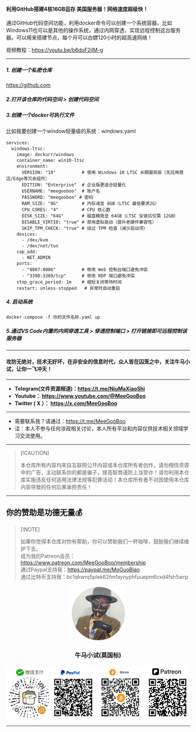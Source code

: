 #### 利用GitHub搭建4核16GB运存 美国服务器！网络速度超级快！

通过GitHub代码空间功能，利用docker命令可以创建一个系统容器，比如Windows11也可以是其他的操作系统，通过内网穿透，实现远程控制这台服务器。可以用来搭建节点，每个月可以白嫖120小时的超高速网络！

视频教程：https://youtu.be/b6doF2jlM-g

****

##### 1. 创建一个私密仓库

https://github.com

##### 2.打开该仓库的代码空间 > 创建代码空间



##### 3.创建一个docker可执行文件

比如我要创建一个window轻量级的系统：windows.yaml

```
services:
  windows-ltsc:
    image: dockurr/windows
    container_name: win10-ltsc
    environment:
      VERSION: "10"          # 使用 Windows 10 LTSC 长期服务版（无应用商店/Edge等冗余组件）
      EDITION: "Enterprise"  # 企业版更适合轻量化
      USERNAME: "meegooboo"  # 账户名
      PASSWORD: "meegooboo" # 密码
      RAM_SIZE: "8G"         # 内存减至 8GB（LTSC 最低要求2G）
      CPU_CORES: "4"         # CPU 核心数
      DISK_SIZE: "64G"       # 磁盘精简至 64GB（LTSC 安装后仅需 12GB）
      DISABLE_VIRTIO: "true" # 禁用虚拟驱动（提升老硬件兼容性）
      SKIP_TPM_CHECK: "true" # 绕过 TPM 检查（减少启动项）
    devices:
      - /dev/kvm
      - /dev/net/tun
    cap_add:
      - NET_ADMIN
    ports:
      - "8007:8006"          # 修改 Web 控制台端口避免冲突
      - "3390:3389/tcp"      # 修改 RDP 端口避免冲突
    stop_grace_period: 1m    # 缩短关闭等待时间
    restart: unless-stopped   # 异常时自动重启
```

##### 4. 启动系统

```
docker-compose -f 你的文件名称.yaml up
```

##### 5.通过VS Code内置的内网穿透工具 > 穿透控制端口 > 打开链接即可远程控制该服务器












****

#### 攻防无绝对，技术无好坏，在非安全的信息时代，众人皆在囚笼之中，关注牛马小试，让你一飞冲天！

****

- **Telegram(文件资源频道)：https://t.me/NiuMaXiaoShi**
- **Youtube：  https://www.youtube.com/@MeeGooBoo**
- **Twitter ( X ）：  https://x.com/MeeGooBoo**

****

- 需要联系我？请通过：https://t.me/MeeGooBoo
- 注：本人不参与任何涉政相关讨论，本人所有平台和内容仅供技术相关领域学习交流使用。

****

>  [!CAUTION]
>
> 本仓库所有内容均来自互联网公开内容或本仓库所有者创作，请勿相信资源中的广告，主动联系你的都是骗子，提高智商谨防上当受诈！请勿利用本仓库实施违反任何适用法律法规等犯罪活动！本仓库所有者不对因使用本仓库内容导致的任何后果承担责任！

****

## 你的赞助是功德无量💰

>  [!NOTE]
>
> 如果你觉得本仓库对你有帮助，你可以赞助我们一杯咖啡，鼓励我们继续维护下去。<br>
> 成为我的Patreon会员：https://www.patreon.com/MeeGooBoo/membership<br>
> 通过Paypal支持我：https://paypal.me/MoGuoBiao<br>
> 通过比特币支持我：bc1qkwrq5plek62fmfaynyphfuuepm6cxd4fsh5wrp



<p align="center" >
    <img src="https://raw.githubusercontent.com/MeeGooBoo/2025/refs/heads/main/static/imgs/logo.png" width="150">
    <h3 align="center">牛马小试(莫国标)</h3>
    <p align="center">
        <img src="https://raw.githubusercontent.com/MeeGooBoo/2025/refs/heads/main/static/imgs/pays.png">
    </p>
</p>


****
